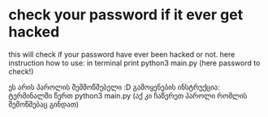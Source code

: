 # check your password if it ever get hacked
this will check if your password have ever been hacked or not.
here instruction how to use:
in terminal print python3 main.py (here password to check!)



ეს არის პაროლის შემმოწმებელი :D
გამოყენების ინსტრუქცია:
ტერმინალში წერთ python3 main.py (აქ კი ჩაწერეთ პაროლი რომლის შემოწმებაც გინდათ)
